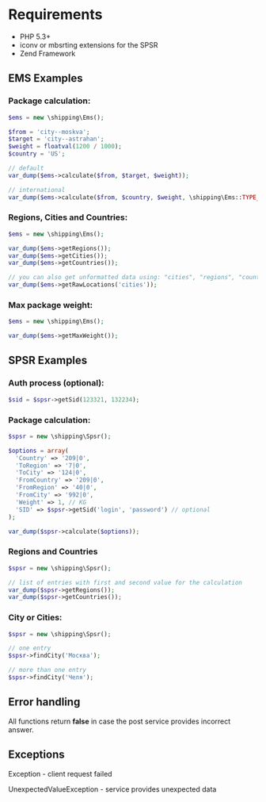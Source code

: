 # Requirements
* PHP 5.3+
* iconv or mbsrting extensions for the SPSR
* Zend Framework

## EMS Examples
### Package calculation:

```php
$ems = new \shipping\Ems();

$from = 'city--moskva';
$target = 'city--astrahan';
$weight = floatval(1200 / 1000);
$country = 'US';

// default
var_dump($ems->calculate($from, $target, $weight));

// international
var_dump($ems->calculate($from, $country, $weight, \shipping\Ems::TYPE_ATT));
```

### Regions, Cities and Countries:

```php
$ems = new \shipping\Ems();

var_dump($ems->getRegions());
var_dump($ems->getCities());
var_dump($ems->getCountries());

// you can also get unformatted data using: "cities", "regions", "countries" or "russia"
var_dump($ems->getRawLocations('cities'));
```

### Max package weight:

```php
$ems = new \shipping\Ems();

var_dump($ems->getMaxWeight());
```

## SPSR Examples

### Auth process (optional):

```php
$sid = $spsr->getSid(123321, 132234);
```

### Package calculation:
```php
$spsr = new \shipping\Spsr();

$options = array(
  'Country' => '209|0',
  'ToRegion' => '7|0',
  'ToCity' => '124|0',
  'FromCountry' => '209|0',
  'FromRegion' => '40|0',
  'FromCity' => '992|0',
  'Weight' => 1, // KG
  'SID' => $spsr->getSid('login', 'password') // optional
);

var_dump($spsr->calculate($options));
```

### Regions and Countries

```php
$spsr = new \shipping\Spsr();

// list of entries with first and second value for the calculation
var_dump($spsr->getRegions());
var_dump($spsr->getCountries());
```

### City or Cities:

```php
$spsr = new \shipping\Spsr();

// one entry
$spsr->findCity('Москва');

// more than one entry
$spsr->findCity('Челя');
```

## Error handling
All functions return __false__ in case the post service provides incorrect answer.

## Exceptions
Exception - client request failed

UnexpectedValueException - service provides unexpected data